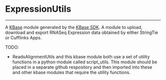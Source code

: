 
# ExpressionUtils
---

A [KBase](https://kbase.us) module generated by the [KBase SDK](https://github.com/kbase/kb_sdk).
A module to upload, download and export RNASeq Expression data obtained by either StringTie or Cufflinks Apps.


TODO:
- ReadsAlignmentUtils and this kbase module both use a set of utility functions in a python module
called script_utils. This module should be placed in a separate github respository and then imported
into these and other kbase modules that require the utility functions.
